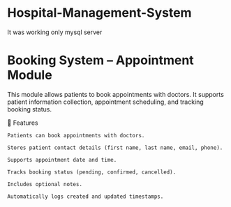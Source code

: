 # Hospital-Management-System

It was working only mysql server

# Booking System – Appointment Module

This module allows patients to book appointments with doctors. It supports patient information collection, appointment scheduling, and tracking booking status.

🧩 Features

    Patients can book appointments with doctors.

    Stores patient contact details (first name, last name, email, phone).

    Supports appointment date and time.

    Tracks booking status (pending, confirmed, cancelled).

    Includes optional notes.

    Automatically logs created and updated timestamps.
